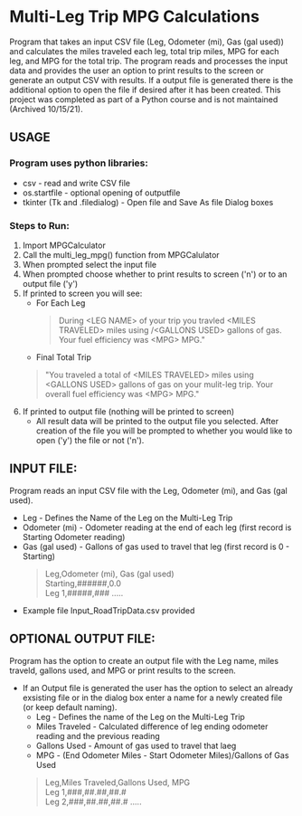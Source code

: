 # Multi-Leg Trip MPG Calculations

Program that takes an input CSV file (Leg, Odometer (mi), Gas (gal used)) and calculates the miles traveled each leg, total trip miles, MPG for each leg, and MPG for the total trip. The program reads and processes the input data and provides the user an option to print results to the screen or generate an output CSV with results. If a output file is generated there is the additional option to open the file if desired after it has been created. This project was completed as
part of a Python course and is not maintained (Archived 10/15/21).

## USAGE
### Program uses python libraries: 
 * csv - read and write CSV file 
 * os.startfile - optional opening of outputfile
 * tkinter (Tk and .filedialog) - Open file and Save As file Dialog boxes

### Steps to Run:
1) Import MPGCalculator
2) Call the multi_leg_mpg() function from MPGCalulator
3) When prompted select the input file
4) When prompted choose whether to print results to screen ('n') or to an output file ('y')
5) If printed to screen you will see:
   * For Each Leg
     >During \<LEG NAME> of your trip you travled \<MILES TRAVELED> miles using /\<GALLONS USED> gallons of gas. Your fuel efficiency was \<MPG> MPG."
    * Final Total Trip
    >"You traveled a total of \<MILES TRAVELED> miles using \<GALLONS USED> gallons of gas on your mulit-leg trip. Your overall fuel efficiency was \<MPG> MPG."
6) If printed to output file (nothing will be printed to screen)
    * All result data will be printed to the output file you selected. After creation of the file you will be prompted to whether you would like to open ('y') the file or not ('n').

## INPUT FILE:
Program reads an input CSV file with the Leg, Odometer (mi), and Gas (gal used).
* Leg - Defines the Name of the Leg on the Multi-Leg Trip
* Odometer (mi) - Odometer reading at the end of each leg (first record is Starting Odometer reading)
* Gas (gal used) - Gallons of gas used to travel that leg (first record is 0 - Starting)
  >Leg,Odometer (mi), Gas (gal used)   
  Starting,######,0.0   
  Leg 1,#####,###
  .....
* Example file Input_RoadTripData.csv provided

## OPTIONAL OUTPUT FILE:
Program has the option to create an output file with the Leg name, miles traveld, gallons used, and MPG or print results to the screen.
* If an Output file is generated the user has the option to select an already exsisting file or in the dialog box enter a name for a newly created file (or keep default naming).
  * Leg - Defines the name of the Leg on the Multi-Leg Trip
  * Miles Traveled - Calculated difference of leg ending odometer reading and the previous reading
  * Gallons Used - Amount of gas used to travel that laeg
  * MPG - (End Odometer Miles - Start Odometer Miles)/Gallons of Gas Used
  >Leg,Miles Traveled,Gallons Used, MPG   
  Leg 1,###,##.##,##.#  
  Leg 2,###,##.##,##.#
  .....